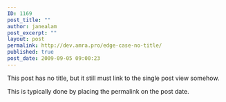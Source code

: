 ```yaml
---
ID: 1169
post_title: ""
author: janealam
post_excerpt: ""
layout: post
permalink: http://dev.amra.pro/edge-case-no-title/
published: true
post_date: 2009-09-05 09:00:23
---
```

This post has no title, but it still must link to the single post view somehow.

This is typically done by placing the permalink on the post date.